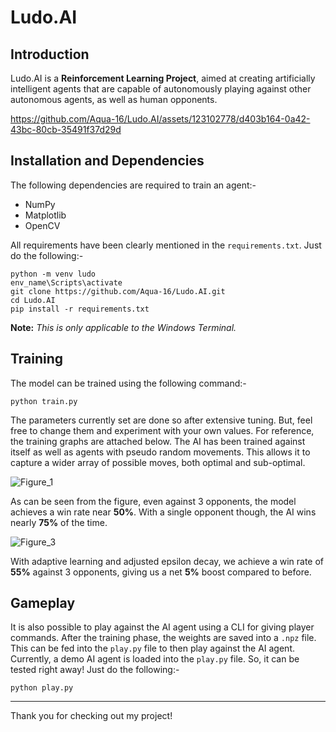 # Ludo.AI

## Introduction

Ludo.AI is a **Reinforcement Learning Project**, aimed at creating artificially intelligent agents that are capable of autonomously playing against other autonomous agents, as well as human opponents.


https://github.com/Aqua-16/Ludo.AI/assets/123102778/d403b164-0a42-43bc-80cb-35491f37d29d


## Installation and Dependencies

The following dependencies are required to train an agent:-

- NumPy
- Matplotlib
- OpenCV

All requirements have been clearly mentioned in the `requirements.txt`. Just do the following:-
```
python -m venv ludo
env_name\Scripts\activate
git clone https://github.com/Aqua-16/Ludo.AI.git
cd Ludo.AI
pip install -r requirements.txt
```

**Note:** *This is only applicable to the Windows Terminal.*

## Training

The model can be trained using the following command:-

```
python train.py
```

The parameters currently set are done so after extensive tuning. But, feel free to change them and experiment with your own values. For reference, the training graphs are attached below. The AI has been trained against itself as well as agents with pseudo random movements.
This allows it to capture a wider array of possible moves, both optimal and sub-optimal.

![Figure_1](https://github.com/Aqua-16/Ludo.AI/assets/123102778/523779c0-16b4-45df-8054-d46514864f5f)

As can be seen from the figure, even against 3 opponents, the model achieves a win rate near **50%**. With a single opponent though, the AI wins nearly **75%** of the time.

![Figure_3](https://github.com/Aqua-16/Ludo.AI/assets/123102778/97e90537-caf2-4fdb-843e-e1634d1d35f1)

With adaptive learning and adjusted epsilon decay, we achieve a win rate of **55%** against 3 opponents, giving us a net **5%** boost compared to before.

## Gameplay

It is also possible to play against the AI agent using a CLI for giving player commands. After the training phase, the weights are saved into a `.npz` file. This can be fed into the `play.py` file to then play against the AI agent. 
Currently, a demo AI agent is loaded into the `play.py` file. So, it can be tested right away! Just do the following:-

```
python play.py
```

---
Thank you for checking out my project!
